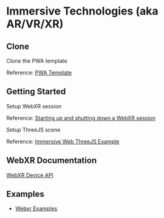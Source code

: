 # Immersive Technologies (aka AR/VR/XR)

## Clone
Clone the PWA template

Reference: [PWA Template](https://github.com/mjmanishjoshi/Digital-Business-Conclave/tree/main/template)

## Getting Started
Setup WebXR session

Reference: [Starting up and shutting down a WebXR session](https://developer.mozilla.org/en-US/docs/Web/API/WebXR_Device_API/Startup_and_shutdown)

Setup ThreeJS scene

Reference: [Immersive Web ThreeJS Example](https://immersiveweb.dev/#three.js)

## WebXR Documentation

[WebXR Device API](https://developer.mozilla.org/en-US/docs/Web/API/WebXR_Device_API)

## Examples

* [Webxr Examples](https://threejs.org/examples/#webxr_ar_cones)